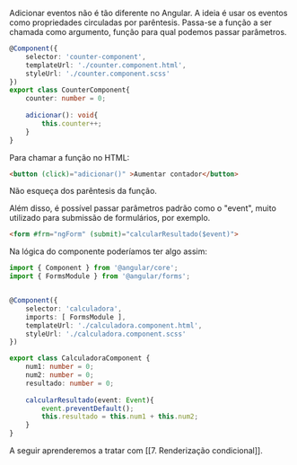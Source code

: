 Adicionar eventos não é tão diferente no Angular. A ideia é usar os eventos como propriedades circuladas por parêntesis. Passa-se a função a ser chamada como argumento, função para qual podemos passar parâmetros.

```ts
@Component({
	selector: 'counter-component',
	templateUrl: './counter.component.html', 
	styleUrl: './counter.component.scss'
})
export class CounterComponent{
	counter: number = 0;
	
	adicionar(): void{
		this.counter++;
	}
}
```

Para chamar a função no HTML:

```html
<button (click)="adicionar()" >Aumentar contador</button>
```

Não esqueça dos parêntesis da função.

Além disso, é possível passar parâmetros padrão como o "event", muito utilizado para submissão de formulários, por exemplo.

```html
<form #frm="ngForm" (submit)="calcularResultado($event)">
```

Na lógica do componente poderíamos ter algo assim:

```ts
import { Component } from '@angular/core';
import { FormsModule } from '@angular/forms';


@Component({
	selector: 'calculadora',
	imports: [ FormsModule ],
	templateUrl: './calculadora.component.html',
	styleUrl: './calculadora.component.scss'
})

export class CalculadoraComponent {
	num1: number = 0;
	num2: number = 0;
	resultado: number = 0;
	
	calcularResultado(event: Event){
		event.preventDefault();
		this.resultado = this.num1 + this.num2;
	}
}
```


A seguir aprenderemos a tratar com [[7. Renderização condicional]].